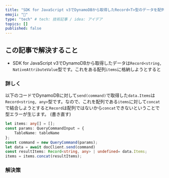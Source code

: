 ```yaml
---
title: "SDK for JavaScript v3でDynamoDBから取得したRecord<T>型のデータを配列に格納したい"
emoji: "🐡"
type: "tech" # tech: 技術記事 / idea: アイデア
topics: []
published: false
---
```

## この記事で解決すること
- SDK for JavaScript v3でDynamoDBから取得したデータは`Record<string, NativeAttributeValue`型です。これをある配列`items`に格納しようとすると

### 詳しく
以下のコードでDynamoDBに対して`send(command)`で取得した`data.Items`は`Record<string, any>`型です。なので、これを配列である`items`に対して`concat`で結合しようとすると`Record`は配列ではないから`concat`できないということで型エラーが生じます。
(書き直す)
```ts
let items: any[] = [];
const params: QueryCommandInput = {
    TableName: tableName
};
const command = new QueryCommand(params);
let data = await docClient.send(command)
const resultItems: Record<string, any> | undefined= data.Items;
items = items.concat(resultItems);
```

### 解決策
